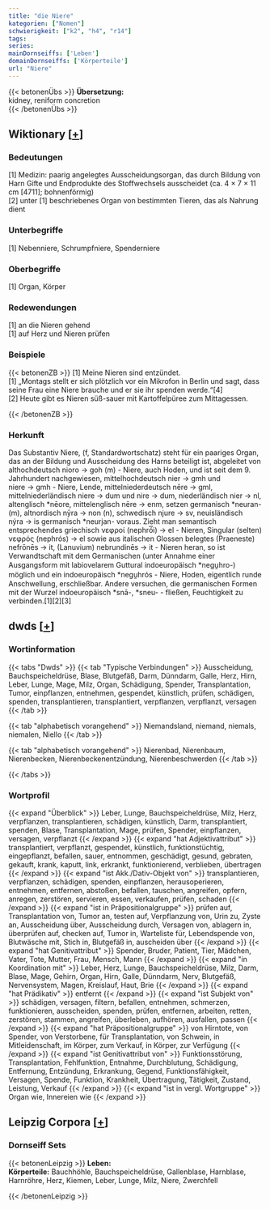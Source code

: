 ```yaml
---
title: "die Niere"
kategorien: ["Nomen"]
schwierigkeit: ["k2", "h4", "r14"]
tags:
series:
mainDornseiffs: ['Leben']
domainDornseiffs: ['Körperteile']
url: "Niere"
---
```


{{< betonenÜbs >}}
**Übersetzung:**  
kidney, reniform concretion  
{{< /betonenÜbs >}}

## Wiktionary [[+](https://de.wiktionary.org/wiki/Niere)]

### Bedeutungen
[1] Medizin: paarig angelegtes Ausscheidungsorgan, das durch Bildung von Harn Gifte und Endprodukte des Stoffwechsels ausscheidet (ca. 4 × 7 × 11 cm [4711]; bohnenförmig)  
[2] unter [1] beschriebenes Organ von bestimmten Tieren, das als Nahrung dient  

### Unterbegriffe
[1] Nebenniere, Schrumpfniere, Spenderniere  

### Oberbegriffe
[1] Organ, Körper  

### Redewendungen
[1] an die Nieren gehend  
[1] auf Herz und Nieren prüfen  

### Beispiele
{{< betonenZB >}}
[1] Meine Nieren sind entzündet.  
[1] „Montags stellt er sich plötzlich vor ein Mikrofon in Berlin und sagt, dass seine Frau eine Niere brauche und er sie ihr spenden werde.“[4]  
[2] Heute gibt es Nieren süß-sauer mit Kartoffelpüree zum Mittagessen.  

{{< /betonenZB >}}
### Herkunft
Das Substantiv Niere, (f, Standardwortschatz) steht für ein paariges Organ, das an der Bildung und Ausscheidung des Harns beteiligt ist, abgeleitet von althochdeutsch nioro → goh (m) - Niere, auch Hoden, und ist seit dem 9. Jahrhundert nachgewiesen, mittelhochdeutsch nier → gmh und niere → gmh - Niere, Lende, mittelniederdeutsch nēre → gml, mittelniederländisch niere → dum und nire → dum, niederländisch nier → nl, altenglisch *nēore, mittelenglisch nēre → enm, setzen germanisch *neuran- (m), altnordisch nȳra → non (n), schwedisch njure → sv, neuisländisch nýra → is germanisch *neurjan- voraus. Zieht man semantisch entsprechendes griechisch νεφροί (nephró͞i) → el - Nieren, Singular (selten) νεφρός (nephrós) → el sowie aus italischen Glossen belegtes (Praeneste) nefrōnēs → it, (Lanuvium) nebrundinēs → it - Nieren heran, so ist Verwandtschaft mit dem Germanischen (unter Annahme einer Ausgangsform mit labiovelarem Guttural indoeuropäisch *negu̯hro-) möglich und ein indoeuropäisch *negu̯hrós - Niere, Hoden, eigentlich runde Anschwellung, erschließbar. Andere versuchen, die germanischen Formen mit der Wurzel indoeuropäisch *snā-, *sneu- - fließen, Feuchtigkeit zu verbinden.[1][2][3]  



## dwds [[+](https://www.dwds.de/wb/Niere)]

### Wortinformation
{{< tabs "Dwds" >}}
{{< tab "Typische Verbindungen" >}}
Ausscheidung, Bauchspeicheldrüse, Blase, Blutgefäß, Darm, Dünndarm, Galle, Herz, Hirn, Leber, Lunge, Mage, Milz, Organ, Schädigung, Spender, Transplantation, Tumor, einpflanzen, entnehmen, gespendet, künstlich, prüfen, schädigen, spenden, transplantieren, transplantiert, verpflanzen, verpflanzt, versagen
{{< /tab >}}

{{< tab "alphabetisch vorangehend" >}}
Niemandsland, niemand, niemals, niemalen, Niello
{{< /tab >}}

{{< tab "alphabetisch vorangehend" >}}
Nierenbad, Nierenbaum, Nierenbecken, Nierenbeckenentzündung, Nierenbeschwerden
{{< /tab >}}

{{< /tabs >}}

### Wortprofil
{{< expand "Überblick" >}} Leber, Lunge, Bauchspeicheldrüse, Milz, Herz, verpflanzen, transplantieren, schädigen, künstlich, Darm, transplantiert, spenden, Blase, Transplantation, Mage, prüfen, Spender, einpflanzen, versagen, verpflanzt {{< /expand >}}
{{< expand "hat Adjektivattribut" >}} transplantiert, verpflanzt, gespendet, künstlich, funktionstüchtig, eingepflanzt, befallen, sauer, entnommen, geschädigt, gesund, gebraten, gekauft, krank, kaputt, link, erkrankt, funktionierend, verblieben, übertragen {{< /expand >}}
{{< expand "ist Akk./Dativ-Objekt von" >}} transplantieren, verpflanzen, schädigen, spenden, einpflanzen, herausoperieren, entnehmen, entfernen, abstoßen, befallen, tauschen, angreifen, opfern, anregen, zerstören, servieren, essen, verkaufen, prüfen, schaden {{< /expand >}}
{{< expand "ist in Präpositionalgruppe" >}} prüfen auf, Transplantation von, Tumor an, testen auf, Verpflanzung von, Urin zu, Zyste an, Ausscheidung über, Ausscheidung durch, Versagen von, ablagern in, überprüfen auf, checken auf, Tumor in, Warteliste für, Lebendspende von, Blutwäsche mit, Stich in, Blutgefäß in, auscheiden über {{< /expand >}}
{{< expand "hat Genitivattribut" >}} Spender, Bruder, Patient, Tier, Mädchen, Vater, Tote, Mutter, Frau, Mensch, Mann {{< /expand >}}
{{< expand "in Koordination mit" >}} Leber, Herz, Lunge, Bauchspeicheldrüse, Milz, Darm, Blase, Mage, Gehirn, Organ, Hirn, Galle, Dünndarm, Nerv, Blutgefäß, Nervensystem, Magen, Kreislauf, Haut, Brie {{< /expand >}}
{{< expand "hat Prädikativ" >}} entfernt {{< /expand >}}
{{< expand "ist Subjekt von" >}} schädigen, versagen, filtern, befallen, entnehmen, schmerzen, funktionieren, ausscheiden, spenden, prüfen, entfernen, arbeiten, retten, zerstören, stammen, angreifen, überleben, aufhören, ausfallen, passen {{< /expand >}}
{{< expand "hat Präpositionalgruppe" >}} von Hirntote, von Spender, von Verstorbene, für Transplantation, von Schwein, in Mitleidenschaft, im Körper, zum Verkauf, in Körper, zur Verfügung {{< /expand >}}
{{< expand "ist Genitivattribut von" >}} Funktionsstörung, Transplantation, Fehlfunktion, Entnahme, Durchblutung, Schädigung, Entfernung, Entzündung, Erkrankung, Gegend, Funktionsfähigkeit, Versagen, Spende, Funktion, Krankheit, Übertragung, Tätigkeit, Zustand, Leistung, Verkauf {{< /expand >}}
{{< expand "ist in vergl. Wortgruppe" >}} Organ wie, Innereien wie {{< /expand >}}

## Leipzig Corpora [[+](https://corpora.uni-leipzig.de/en/res?word=Niere&corpusId=deu_newscrawl-public_2018)]

### Dornseiff Sets
{{< betonenLeipzig >}}
**Leben:**  
**Körperteile:** Bauchhöhle, Bauchspeicheldrüse, Gallenblase, Harnblase, Harnröhre, Herz, Kiemen, Leber, Lunge, Milz, Niere, Zwerchfell  

{{< /betonenLeipzig >}}
